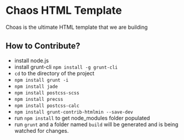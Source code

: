 # Chaos HTML Template
Choas is the ultimate HTML template that we are building

## How to Contribute?
- install node.js
- install grunt-cli `npm install -g grunt-cli`
- ``cd`` to the directory of the project
- `npm install grunt -i`
- `npm install jade`
- `npm install postcss-scss`
- `npm install precss`
- `npm install postcss-calc`
- `npm install grunt-contrib-htmlmin --save-dev`
- run `npm install` to get node_modules folder populated
-  run `grunt` and a folder named `build` will be generated and is being watched for changes.